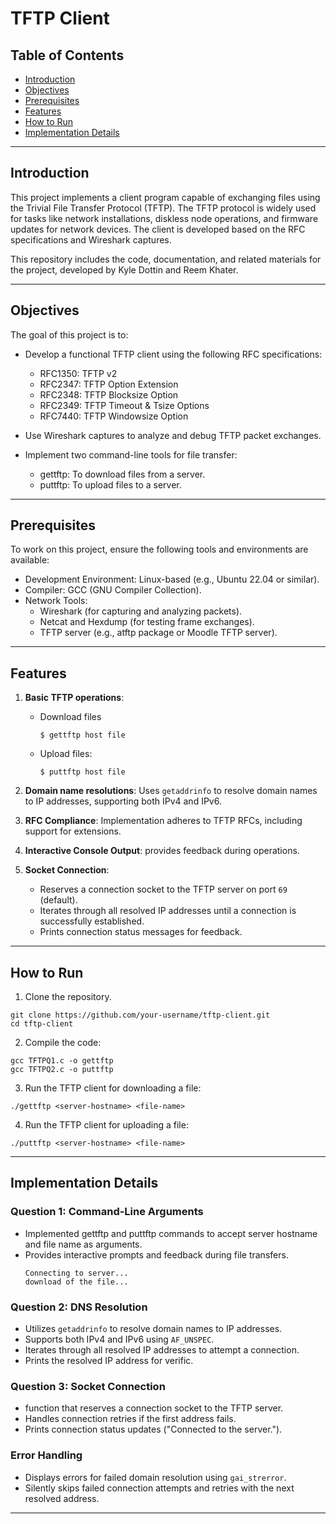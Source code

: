# TFTP Client

## Table of Contents

- [Introduction](#introduction)
- [Objectives](#objectives)
- [Prerequisites](#prerequisites)
- [Features](#features)
- [How to Run](#how-to-run)
- [Implementation Details](#implementation-details)

---

## Introduction

This project implements a client program capable of exchanging files using the Trivial File Transfer Protocol (TFTP). The TFTP protocol is widely used for tasks like network installations, diskless node operations, and firmware updates for network devices. The client is developed based on the RFC specifications and Wireshark captures.

This repository includes the code, documentation, and related materials for the project, developed by Kyle Dottin and Reem Khater.

---

## Objectives 

The goal of this project is to:

- Develop a functional TFTP client using the following RFC specifications:
  - RFC1350: TFTP v2
  - RFC2347: TFTP Option Extension
  - RFC2348: TFTP Blocksize Option
  - RFC2349: TFTP Timeout & Tsize Options
  - RFC7440: TFTP Windowsize Option
    
- Use Wireshark captures to analyze and debug TFTP packet exchanges.

- Implement two command-line tools for file transfer:
  - gettftp: To download files from a server.
  - puttftp: To upload files to a server.
 
---

## Prerequisites 

To work on this project, ensure the following tools and environments are available:

- Development Environment: Linux-based (e.g., Ubuntu 22.04 or similar).
- Compiler: GCC (GNU Compiler Collection).
- Network Tools:
  - Wireshark (for capturing and analyzing packets).
  - Netcat and Hexdump (for testing frame exchanges).
  - TFTP server (e.g., atftp package or Moodle TFTP server).
 
---


## Features

1. **Basic TFTP operations**:
   - Download files
     ```
     $ gettftp host file
     ```
   - Upload files:
     ```
     $ puttftp host file
     ```

2. **Domain name resolutions**: Uses `getaddrinfo` to resolve domain names to IP addresses, supporting both IPv4 and IPv6. 
   
3. **RFC Compliance**: Implementation adheres to TFTP RFCs, including support for extensions.

4. **Interactive Console Output**: provides feedback during operations.

5. **Socket Connection**:
   - Reserves a connection socket to the TFTP server on port `69` (default).
   - Iterates through all resolved IP addresses until a connection is successfully established.
   - Prints connection status messages for feedback.


---

## How to Run

1. Clone the repository.
```
git clone https://github.com/your-username/tftp-client.git
cd tftp-client
```
2. Compile the code:
```
gcc TFTPQ1.c -o gettftp
gcc TFTPQ2.c -o puttftp
```
3. Run the TFTP client for downloading a file:
 ```
./gettftp <server-hostname> <file-name> 
 ```
4. Run the TFTP client for uploading a file:
```
./puttftp <server-hostname> <file-name>
```

---

## Implementation Details 

### Question 1: Command-Line Arguments

- Implemented gettftp and puttftp commands to accept server hostname and file name as arguments.
- Provides interactive prompts and feedback during file transfers.
  ```
  Connecting to server...
  download of the file...
  ```

### Question 2: DNS Resolution 

- Utilizes `getaddrinfo` to resolve domain names to IP addresses.
- Supports both IPv4 and IPv6 using `AF_UNSPEC`.
- Iterates through all resolved IP addresses to attempt a connection.
- Prints the resolved IP address for verific.

### Question 3: Socket Connection

- function that reserves a connection socket to the TFTP server.
- Handles connection retries if the first address fails.
- Prints connection status updates ("Connected to the server.").

### Error Handling

- Displays errors for failed domain resolution using `gai_strerror`.
- Silently skips failed connection attempts and retries with the next resolved address.

---
